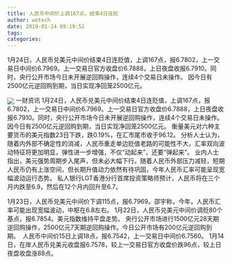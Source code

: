 ```yaml
---
title: 人民币中间价上调167点，结束4日连贬
author: wetech
date: 2019-01-24 09:19:52
tags: 
categories: 
---
```

1月24日，人民币兑美元中间价结束4日连贬值，上调167点，报6.7802，上一交易日中间价6.7969。上一交易日官方收盘价6.7888，上日夜盘收报6.7910。同时，央行公开市场今日未开展逆回购操作，连续4个交易日未操作。 因今日有2500亿元逆回购到期，当日实现净回笼2500亿元。
<!-- more -->
<img align="center" border="0" src="https://imgcdn.yicai.com/uppics/images/2019/01/e8b76484e201e008a74436359b8ee3a6.jpg" />
一财资讯
1月24日，人民币兑美元中间价结束4日连贬值，上调167点，报6.7802，上一交易日中间价6.7969。上一交易日官方收盘价6.7888，上日夜盘收报6.7910。同时，央行公开市场今日未开展逆回购操作，连续4个交易日未操作。 因今日有2500亿元逆回购到期，当日实现净回笼2500亿元。
衡量美元对六种主要货币的美元指数23日下跌，跌0.19%，在汇市尾市收于96.12。
分析人士认为，随着内外部不确定性的消减，人民币重走单边贬值老路的可能性不大，汇率双向波动特征将更加明显，弹性进一步增强，不仅“动起来”，还要“弹起来”。
业内人士指出，美元强势周期步入尾声，但未必大幅下行。随着人民币外部压力减轻，短期人民币仍有上涨空间，但长期升值动力依然有待巩固，今年人民币汇率可能呈现宽幅波动运行态势。
私人银行LGT香港分行首席投资策略师预计，人民币将在三个月内跌至6.9，然后在12个月内回升至6.7。
 
 
1月23日，人民币兑美元中间价下调115点，报6.7969。邵宇称，今年，人民币汇率可能出现宽幅波动，中枢在6.8左右。
1月22日，人民币兑美元中间价调贬80个基点，报6.7854。美元指数维持平盘走势。
央行公开市场进行1500亿元28天期逆回购操作，2500亿元7天期逆回购操作。今日公开市场有200亿元逆回购到期。 
人民币中间价15日上调18点，报6.7542，上一交易日中间价6.7560。
1月14日，在岸人民币兑美元收盘报6.7578，较上一交易日官方收盘价跌96点，较上日夜盘收盘涨88点。
